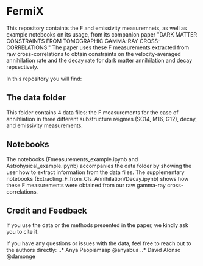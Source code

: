 # FermiX

This repository containts the F and emissivity measuremnets, as well as example notebooks on its usage, from its companion paper "DARK MATTER CONSTRAINTS FROM TOMOGRAPHIC GAMMA-RAY CROSS-CORRELATIONS." The paper uses these F measurements extracted from raw cross-correlations to obtain constraints on the velocity-averaged annihilation rate and the decay rate for dark matter annihilation and decay repsectively. 

In this repository you will find: 

## The data folder
This folder contains 4 data files: the F measurements for the case of annihliation in three different substructure reigmes (SC14, M16, G12), decay, and emissivity measurements.

## Notebooks
The notebooks (Fmeasurements_example.ipynb and Astrohysical_example.ipynb) accompanies the data folder by showing the user how to extract information from the data files. The supplementary notebooks (Extracting_F_from_Cls_Annihilation/Decay.ipynb) shows how these F measurements were obtained from our raw gamma-ray cross-correlations.

## Credit and Feedback 
If you use the data or the methods presented in the paper, we kindly ask you to cite it. 


If you have any questions or issues with the data, feel free to reach out to the authors directly: 
..* Anya Paopiamsap @anyabua
..* David Alonso @damonge
